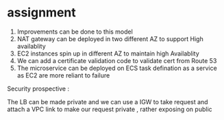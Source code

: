 # assignment

 1. Improvements can be done to this model
 2. NAT gateway can be deployed in two  different AZ  to support High availablity
 3. EC2 instances spin up in different AZ to maintain high Availablity
 4. We can add a certificate validation code to validate cert from Route 53
 5. The microservice can be deployed on ECS task defination as a service as EC2 are more reliant to failure 

Security prospective :

The LB can be made private and we can use a IGW to take request and attach a VPC link to make our request private , rather exposing on public 

